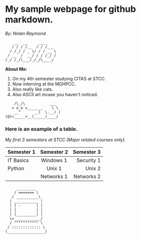 # My sample webpage for github markdown.

*By: Nolan Raymond*
```
    __  __     ____    
   / / / /__  / / /___ 
  / /_/ / _ \/ / / __ \
 / __  /  __/ / / /_/ /
/_/ /_/\___/_/_/\____/ 
```

**About Me:**

1. On my 4th semester studying CITAS at STCC.
2. Now interning at the MGHPCC.
3. Also really like cats.
4. Also ASCII art incase you haven't noticed.
```
    /\_/\           ___
   = o_o =_______    \ \  
    __^      __(  \.__) )
(@)<_____>__(_____)____/
```

### Here is an example of a table.

*My first 3 semesters at STCC (Major related courses only).*

|Semester 1   |Semester 2   |Semester 3   |
|:---         |   :----:    |        ---: |
| IT Basics   | Windows 1   | Security 1  |
| Python      | Unix 1      | Unix 2      |
|             | Networks 1  | Networks 2  |

```
     _________
    / ======= \
   / __________\
  | ___________ |
  | | -       | |
  | |         | |
  | |_________| |
  \=____________/  
  / """"""""""" \                       
 / ::::::::::::: \                  
(_________________)
```
